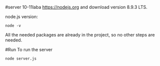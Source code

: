 #server 10-11laba
https://nodejs.org and download version 8.9.3 LTS.

node.js version:
```
node -v
```
All the needed packages are already in the project, so no other steps are needed.

#Run
To run the server
```
node server.js
```
